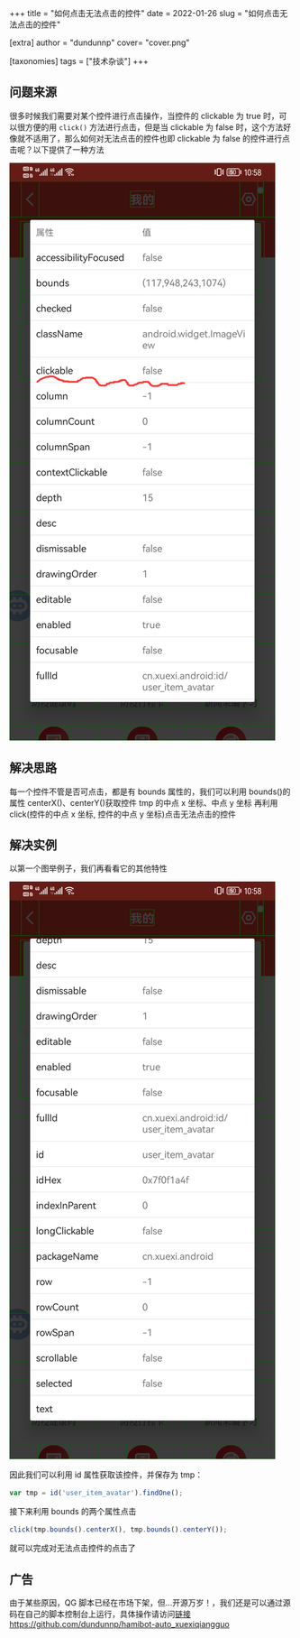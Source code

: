 +++
title = "如何点击无法点击的控件"
date = 2022-01-26
slug = "如何点击无法点击的控件"


[extra]
author = "dundunnp"
cover= "cover.png"

[taxonomies]
tags = ["技术杂谈"]
+++

## 问题来源

很多时候我们需要对某个控件进行点击操作，当控件的 clickable 为 true 时，可以很方便的用 `click()` 方法进行点击，但是当 clickable 为 false 时，这个方法好像就不适用了，那么如何对无法点击的控件也即 clickable 为 false 的控件进行点击呢？以下提供了一种方法

![](e13c0fe0b4daff84.png)

## 解决思路

每一个控件不管是否可点击，都是有 bounds 属性的，我们可以利用 bounds()的属性 centerX()、centerY()获取控件 tmp 的中点 x 坐标、中点 y 坐标
再利用 click(控件的中点 x 坐标, 控件的中点 y 坐标)点击无法点击的控件

## 解决实例

以第一个图举例子，我们再看看它的其他特性

![](fb3dae47252b84da.jpg)

因此我们可以利用 id 属性获取该控件，并保存为 tmp：

```js
var tmp = id('user_item_avatar').findOne();
```

接下来利用 bounds 的两个属性点击

```js
click(tmp.bounds().centerX(), tmp.bounds().centerY());
```

就可以完成对无法点击控件的点击了

## 广告

由于某些原因，QG 脚本已经在市场下架，但...开源万岁！，我们还是可以通过源码在自己的脚本控制台上运行，具体操作请访问[链接](https://github.com/dundunnp/hamibot-auto_xuexiqiangguo)
https://github.com/dundunnp/hamibot-auto_xuexiqiangguo
